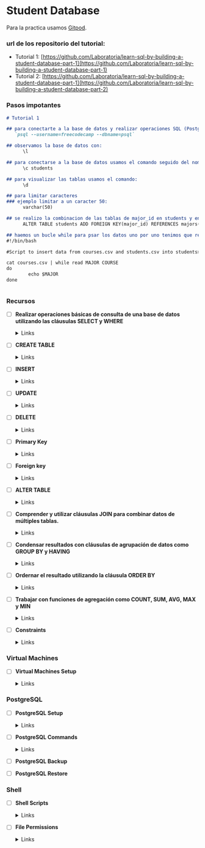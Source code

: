 # Student Database

Para la practica usamos [Gitpod](https://gitpod.io/).


### url de los repositorio del tutorial:
   - Tutorial 1: [https://github.com/Laboratoria/learn-sql-by-building-a-student-database-part-1](https://github.com/Laboratoria/learn-sql-by-building-a-student-database-part-1)
   - Tutorial 2: [https://github.com/Laboratoria/learn-sql-by-building-a-student-database-part-1](https://github.com/Laboratoria/learn-sql-by-building-a-student-database-part-2)

### Pasos impotantes 


```md
# Tutorial 1

## para conectarte a la base de datos y realizar operaciones SQL (PostgreSQL)
   `psql --username=freecodecamp --dbname=psql`

## observamos la base de datos con:
      \l

## para conectarse a la base de datos usamos el comando seguido del nombre de la base de datos:
      \c students

## para visualizar las tablas usamos el comando:
      \d

## para limitar caracteres
### ejemplo limitar a un caracter 50:
      varchar(50)

## se realizo la combinacion de las tablas de major_id en students y en de majors:
      ALTER TABLE students ADD FOREIGN KEY(major_id) REFERENCES majors(major_id);

## haemos un bucle while para psar los datos uno por uno tenimos que realizarlo en nano
#!/bin/bash

#Script to insert data from courses.csv and students.csv into students>

cat courses.csv | while read MAJOR COURSE
do 
        echo $MAJOR
done



```

### Recursos

- [ ] **Realizar operaciones básicas de consulta de una base de datos utilizando las cláusulas SELECT y WHERE**

  <details><summary>Links</summary><p>

  * [Querying a Table](https://www.postgresql.org/docs/current/tutorial-select.html)
  * [SELECT reference](https://www.postgresql.org/docs/16/sql-select.html)
</p></details>

- [ ] **CREATE TABLE**

  <details><summary>Links</summary><p>

  * [SQL CREATE TABLE Statement - W3Schools](https://www.w3schools.com/sql/sql_create_table.asp)
</p></details>

- [ ] **INSERT**

  <details><summary>Links</summary><p>

  * [Inserting Data](https://www.postgresql.org/docs/current/dml-insert.html)
</p></details>

- [ ] **UPDATE**

  <details><summary>Links</summary><p>

  * [Updating Data](https://www.postgresql.org/docs/current/dml-update.html)
</p></details>

- [ ] **DELETE**

  <details><summary>Links</summary><p>

  * [DELETE](https://www.postgresql.org/docs/current/dml-delete.html)
</p></details>

- [ ] **Primary Key**

  <details><summary>Links</summary><p>

  * [Primary Keys](https://www.postgresql.org/docs/current/ddl-constraints.html#DDL-CONSTRAINTS-PRIMARY-KEYS)
</p></details>

- [ ] **Foreign key**

  <details><summary>Links</summary><p>

  * [Foreign Keys](https://www.postgresql.org/docs/current/ddl-constraints.html#DDL-CONSTRAINTS-FK)
</p></details>

- [ ] **ALTER TABLE**

  <details><summary>Links</summary><p>

  * [Modifying Tables](https://www.postgresql.org/docs/current/ddl-alter.html)
</p></details>

- [ ] **Comprender y utilizar cláusulas JOIN para combinar datos de múltiples tablas.**

  <details><summary>Links</summary><p>

  * [Joins Between Tables](https://www.postgresql.org/docs/current/tutorial-join.html)
</p></details>

- [ ] **Condensar resultados con cláusulas de agrupación de datos como GROUP BY y HAVING**

  <details><summary>Links</summary><p>

  * [SELECT reference](https://www.postgresql.org/docs/16/sql-select.html)
  * [Aggregate Functions](https://www.postgresql.org/docs/current/tutorial-agg.html)
</p></details>

- [ ] **Ordernar el resultado utilizando la cláusula ORDER BY**

  <details><summary>Links</summary><p>

  * [SELECT reference](https://www.postgresql.org/docs/16/sql-select.html)
</p></details>

- [ ] **Trabajar con funciones de agregación como COUNT, SUM, AVG, MAX y MIN**

  <details><summary>Links</summary><p>

  * [Aggregate Functions](https://www.postgresql.org/docs/current/tutorial-agg.html)
</p></details>

- [ ] **Constraints**

  <details><summary>Links</summary><p>

  * [Constraints](https://www.postgresql.org/docs/current/ddl-constraints.html)
</p></details>

### Virtual Machines

- [ ] **Virtual Machines Setup**

  <details><summary>Links</summary><p>

  * [Creating a Virtual Machine - Oracle VM](https://docs.oracle.com/en/virtualization/virtualbox/6.0/user/vboxmanage-createvm.html)
  * [Setting Up a Virtual Machine - Microsoft](https://docs.microsoft.com/en-us/virtualization/hyper-v-on-windows/quick-start/quick-create-virtual-machine)
</p></details>

### PostgreSQL

- [ ] **PostgreSQL Setup**

  <details><summary>Links</summary><p>

  * [PostgreSQL Installation - PostgreSQL Docs](https://www.postgresql.org/download/)
  * [How To Install and Use PostgreSQL on Ubuntu - DigitalOcean](https://www.digitalocean.com/community/tutorials/how-to-install-and-use-postgresql-on-ubuntu-20-04)
</p></details>

- [ ] **PostgreSQL Commands**

  <details><summary>Links</summary><p>

  * [PostgreSQL psql Commands - PostgreSQL Docs](https://www.postgresql.org/docs/current/app-psql.html)
  * [Commonly Used PostgreSQL Commands - Verta.ai](https://www.verta.ai/resources/tutorials/database/postgresql-commands)
</p></details>

- [ ] **PostgreSQL Backup**

- [ ] **PostgreSQL Restore**

### Shell

- [ ] **Shell Scripts**

  <details><summary>Links</summary><p>

  * [Shell Scripting Guide - LinuxCommand.org](http://linuxcommand.org/lc3_writing_shell_scripts.php)
</p></details>

- [ ] **File Permissions**

  <details><summary>Links</summary><p>

  * [Understanding Linux File Permissions - DigitalOcean](https://www.digitalocean.com/community/tutorials/understanding-linux-file-permissions)
  * [File Permissions in Linux - Red Hat](https://www.redhat.com/sysadmin/linux-file-permissions)
</p></details>

